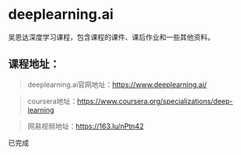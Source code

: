 # deeplearning.ai

吴恩达深度学习课程，包含课程的课件、课后作业和一些其他资料。

## 课程地址：
>deeplearning.ai官网地址：https://www.deeplearning.ai/

>coursera地址：https://www.coursera.org/specializations/deep-learning

>网易视频地址：https://163.lu/nPtn42



已完成